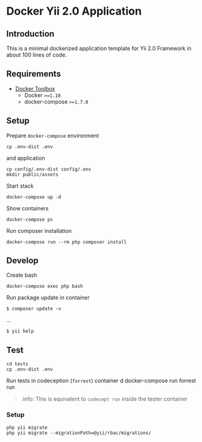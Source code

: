Docker Yii 2.0 Application
==========================

## Introduction

This is a minimal dockerized application template for Yii 2.0 Framework in about 100 lines of code.


## Requirements

- [Docker Toolbox](https://www.docker.com/products/docker-toolbox)
  - Docker `>=1.10`
  - docker-compose `>=1.7.0`


## Setup

Prepare `docker-compose` environment

    cp .env-dist .env

and application

    cp config/.env-dist config/.env
    mkdir public/assets

Start stack

    docker-compose up -d

Show containers

    docker-compose ps

Run composer installation

    docker-compose run --rm php composer install


## Develop

Create bash

    docker-compose exec php bash

Run package update in container

    $ composer update -v

...

    $ yii help


## Test

    cd tests
    cp .env-dist .env

Run tests in codeception (`forrest`) container
      d
    docker-compose run forrest run

> :info: This is equivalent to `codecept run` inside the tester container



### Setup
    php yii migrate
    php yii migrate --migrationPath=@yii/rbac/migrations/
